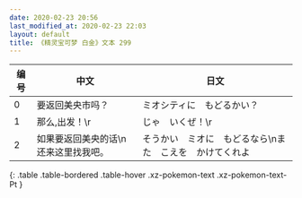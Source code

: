 ```yaml
---
date: 2020-02-23 20:56
last_modified_at: 2020-02-23 22:03
layout: default
title: 《精灵宝可梦 白金》文本 299
---
```

| 编号 | 中文 | 日文 |
| ---- | ---- | ---- |
| 0 | 要返回美央市吗？ | ミオシティに　もどるかい？ |
| 1 | 那么,出发！\r | じゃ　いくぜ！\r |
| 2 | 如果要返回美央的话\n还来这里找我吧。 | そうかい　ミオに　もどるなら\nまた　こえを　かけてくれよ |
{: .table .table-bordered .table-hover .xz-pokemon-text .xz-pokemon-text-Pt }